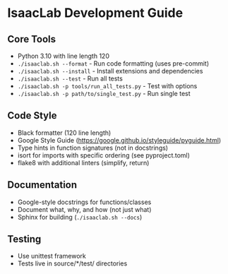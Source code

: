 # IsaacLab Development Guide

## Core Tools
- Python 3.10 with line length 120
- `./isaaclab.sh --format` - Run code formatting (uses pre-commit)
- `./isaaclab.sh --install` - Install extensions and dependencies
- `./isaaclab.sh --test` - Run all tests
- `./isaaclab.sh -p tools/run_all_tests.py` - Test with options
- `./isaaclab.sh -p path/to/single_test.py` - Run single test

## Code Style
- Black formatter (120 line length)
- Google Style Guide (https://google.github.io/styleguide/pyguide.html)
- Type hints in function signatures (not in docstrings)
- isort for imports with specific ordering (see pyproject.toml)
- flake8 with additional linters (simplify, return)

## Documentation
- Google-style docstrings for functions/classes
- Document what, why, and how (not just what)
- Sphinx for building (`./isaaclab.sh --docs`)

## Testing
- Use unittest framework
- Tests live in source/*/test/ directories